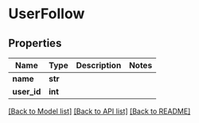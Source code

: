 # UserFollow

## Properties
Name | Type | Description | Notes
------------ | ------------- | ------------- | -------------
**name** | **str** |  | 
**user_id** | **int** |  | 

[[Back to Model list]](../README.md#documentation-for-models) [[Back to API list]](../README.md#documentation-for-api-endpoints) [[Back to README]](../README.md)

